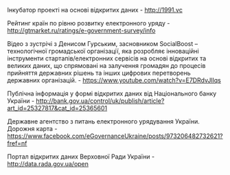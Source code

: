 Інкубатор проекті на основі відкритих даних - http://1991.vc  

Рейтинг країн по рівню розвитку електронного уряду - http://gtmarket.ru/ratings/e-government-survey/info  

Відео з зустрічі з Денисом Гурським, засновником SocialBoost – технологічної громадської організації, яка розробляє інноваційні інструменти стартапів/електронних сервісів на основі відкритих та великих даних, що спрямовані на залучення громадян до процесів прийняття державних рішень та інших цифрових перетворень державних організацій. - https://www.youtube.com/watch?v=E7DRdvJlIqs  

Публічна інформація у формі відкритих даних від Національного банку України - http://bank.gov.ua/control/uk/publish/article?art_id=25327817&cat_id=25365601

Державне агентство з питань електронного урядування України. Дорожня карта - https://www.facebook.com/eGovernanceUkraine/posts/973206482732621?fref=nf  

Портал відкритих даних Верховної Ради України - http://data.rada.gov.ua/open  

